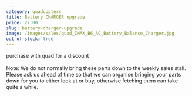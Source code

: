 ```yaml
---
category: quadcopters
title: Battery CHARGER upgrade
price: 27.00
slug: battery-charger-upgrade
image: /images/sales/quad_IMAX_B6_AC_Battery_Balance_Charger.jpg
out-of-stock: true
---
```

purchase with quad for a discount <br><br>
Note: We do not normally bring these parts down to the weekly sales stall. Please ask us ahead of time so that we can organise bringing your parts down for you to either look at or buy, otherwise fetching them can take quite a while.
